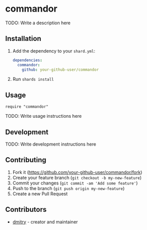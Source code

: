 # commandor

TODO: Write a description here

## Installation

1. Add the dependency to your `shard.yml`:

   ```yaml
   dependencies:
     commandor:
       github: your-github-user/commandor
   ```

2. Run `shards install`

## Usage

```crystal
require "commandor"
```

TODO: Write usage instructions here

## Development

TODO: Write development instructions here

## Contributing

1. Fork it (<https://github.com/your-github-user/commandor/fork>)
2. Create your feature branch (`git checkout -b my-new-feature`)
3. Commit your changes (`git commit -am 'Add some feature'`)
4. Push to the branch (`git push origin my-new-feature`)
5. Create a new Pull Request

## Contributors

- [dmitry](https://github.com/your-github-user) - creator and maintainer
